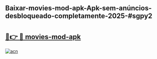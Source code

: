 ## Baixar-movies-mod-apk-Apk-sem-anúncios-desbloqueado-completamente-2025-#sgpy2

# <h2><a href="https://ainizakaria.my?title=movies-mod-apk&ref=22M">🔗👉 🔴 movies-mod-apk</a></h2>

[![acn](https://github.com/user-attachments/assets/0f9c940e-d8b0-45ae-aac7-cd30a18b3e1c)](https://ainizakaria.my?title=movies-mod-apk&ref=22M)

